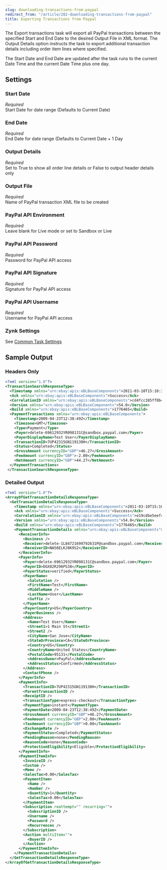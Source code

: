 ```yaml
---
slug: downloading-transactions-from-paypal
redirect_from: "/article/282-downloading-transactions-from-paypal"
title: Exporting Transactions from Paypal
---
```

The Export transactions task will export all PayPal transactions between the specified Start and End Date to the desired Output File in XML format. The Output Details option instructs the task to export additional transaction details including order item lines where specified.

The Start Date and End Date are updated after the task runs to the current Date Time and the current Date Time plus one day.

## Settings
### Start Date
_Required_  
Start Date for date range (Defaults to Current Date)

### End Date
_Required_  
End Date for date range (Defaults to Current Date + 1 Day

### Output Details
_Required_  
Set to True to show all order line details or False to output header details only

### Output File
_Required_  
Name of PayPal transaction XML file to be created

### PayPal API Environment
_Required_  
Leave blank for Live mode or set to Sandbox or Live

### PayPal API Password
_Required_  
Password for PayPal API access

### PayPal API Signature
_Required_  
Signature for PayPal API access

### PayPal API Username
_Required_  
Username for PayPal API access

### Zynk Settings
See [Common Task Settings](common-task-settings)

## Sample Output
### Headers Only

```xml
<?xml version="1.0"?>
<TransactionSearchResponseType>
  <Timestamp xmlns="urn:ebay:apis:eBLBaseComponents">2011-03-10T15:10:30Z</Timestamp>
  <Ack xmlns="urn:ebay:apis:eBLBaseComponents">Success</Ack>
  <CorrelationID xmlns="urn:ebay:apis:eBLBaseComponents">cd4fcc385ff0b</CorrelationID>
  <Version xmlns="urn:ebay:apis:eBLBaseComponents">54.0</Version>
  <Build xmlns="urn:ebay:apis:eBLBaseComponents">1776465</Build>
  <PaymentTransactions xmlns="urn:ebay:apis:eBLBaseComponents">
    <Timestamp>2009-04-23T12:38:49Z</Timestamp>
    <Timezone>GMT</Timezone>
    <Type>Payment</Type>
    <Payer>delete-69612932YR098131C@sandbox.paypal.com</Payer>
    <PayerDisplayName>Test User</PayerDisplayName>
    <TransactionID>7UP42315GN119130H</TransactionID>
    <Status>Completed</Status>
    <GrossAmount currencyID="GBP">46.27</GrossAmount>
    <FeeAmount currencyID="GBP">-2.00</FeeAmount>
    <NetAmount currencyID="GBP">44.27</NetAmount>
  </PaymentTransactions>
 </TransactionSearchResponseType>	
 ```

### Detailed Output

```xml
<?xml version="1.0"?>
<ArrayOfGetTransactionDetailsResponseType>
  <GetTransactionDetailsResponseType>
    <Timestamp xmlns="urn:ebay:apis:eBLBaseComponents">2011-03-10T15:10:59Z</Timestamp>
    <Ack xmlns="urn:ebay:apis:eBLBaseComponents">Success</Ack>
    <CorrelationID xmlns="urn:ebay:apis:eBLBaseComponents">e19cdbe5eef48</CorrelationID>
    <Version xmlns="urn:ebay:apis:eBLBaseComponents">54.0</Version>
    <Build xmlns="urn:ebay:apis:eBLBaseComponents">1776465</Build>
    <PaymentTransactionDetails xmlns="urn:ebay:apis:eBLBaseComponents">
      <ReceiverInfo>
        <Business />
        <Receiver>delete-1L84721699792631P@sandbox.paypal.com</Receiver>
        <ReceiverID>NA56ELKJ8K9S2</ReceiverID>
      </ReceiverInfo>
      <PayerInfo>
        <Payer>delete-69612932YR098131C@sandbox.paypal.com</Payer>
        <PayerID>DGX82R296PS38</PayerID>
        <PayerStatus>verified</PayerStatus>
        <PayerName>
          <Salutation />
          <FirstName>Test</FirstName>
          <MiddleName />
          <LastName>User</LastName>
          <Suffix />
        </PayerName>
        <PayerCountry>US</PayerCountry>
        <PayerBusiness />
        <Address>
          <Name>Test User</Name>
          <Street1>1 Main St</Street1>
          <Street2 />
          <CityName>San Jose</CityName>
          <StateOrProvince>CA</StateOrProvince>
          <Country>US</Country>
          <CountryName>United States</CountryName>
          <PostalCode>95131</PostalCode>
          <AddressOwner>PayPal</AddressOwner>
          <AddressStatus>Confirmed</AddressStatus>
        </Address>
        <ContactPhone />
      </PayerInfo>
      <PaymentInfo>
        <TransactionID>7UP42315GN119130H</TransactionID>
        <ParentTransactionID />
        <ReceiptID />
        <TransactionType>express-checkout</TransactionType>
        <PaymentType>instant</PaymentType>
        <PaymentDate>2009-04-23T12:38:49Z</PaymentDate>
        <GrossAmount currencyID="GBP">46.27</GrossAmount>
        <FeeAmount currencyID="GBP">2.00</FeeAmount>
        <TaxAmount currencyID="GBP">0.00</TaxAmount>
        <ExchangeRate />
        <PaymentStatus>Completed</PaymentStatus>
        <PendingReason>none</PendingReason>
        <ReasonCode>none</ReasonCode>
        <ProtectionEligibility>Eligible</ProtectionEligibility>
      </PaymentInfo>
      <PaymentItemInfo>
        <InvoiceID />
        <Custom />
        <Memo />
        <SalesTax>0.00</SalesTax>
        <PaymentItem>
          <Name />
          <Number />
          <Quantity>1</Quantity>
          <SalesTax>0.00</SalesTax>
        </PaymentItem>
        <Subscription reattempt="" recurring="">
          <SubscriptionID />
          <Username />
          <Password />
          <Recurrences />
        </Subscription>
        <Auction multiItem="">
          <BuyerID />
        </Auction>
      </PaymentItemInfo>
    </PaymentTransactionDetails>
  </GetTransactionDetailsResponseType>
</ArrayOfGetTransactionDetailsResponseType>	
```